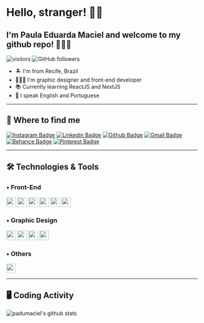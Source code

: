 # Hello, stranger! 👋🏼

## I'm Paula Eduarda Maciel and welcome to my github repo! 👩🏽‍💻

![visitors](https://visitor-badge.glitch.me/badge?page_id=padumaciel.visitor-badge)
![GitHub followers](https://img.shields.io/github/followers/padumaciel?style=social)

<div align="center">
 <ul align="left">
  <li> 🏝 I'm from Recife, Brazil </li>
  <li> 👩🏽‍🎓 I'm graphic designer and front-end developer </li>
  <li> 📚 Currently learning ReactJS and NextJS </li>
  <li> 💬 I speak English and Portuguese </li>
 </ul>

</div>

----
 
## 📍 Where to find me

[![Instagram Badge](https://img.shields.io/badge/-instagram-C13584?style=flat-square&labelColor=C13584&logo=instagram&logoColor=white&link=https://www.instagram.com/padumaciel/)](https://www.instagram.com/padumaciel/)
[![Linkedin Badge](https://img.shields.io/badge/-linkedin-blue?style=flat-square&logo=Linkedin&logoColor=white&link=https://www.linkedin.com/in/padumaciel/)](https://www.linkedin.com/in/padumaciel/)
[![Github Badge](https://img.shields.io/badge/-github-000?style=flat-square&logo=Github&logoColor=white&link=https://github.com/padumaciel)](https://github.com/padumaciel)
[![Gmail Badge](https://img.shields.io/badge/-gmail-c14438?style=flat-square&logo=Gmail&logoColor=white&link=mailto:padumaciel@gmail.com)](mailto:padumaciel@gmail.com)
[![Behance Badge](https://img.shields.io/badge/-Behance-blue?style=flat-square&labelColor=blue&logo=behance&logoColor=white)](https://behance.net/padumaciel)
[![Pinterest Badge](https://img.shields.io/badge/Pinterest-%23E60023.svg?&style=flat-square&labelColor=%23E60023&logo=Pinterest&logoColor=white)](https://pinterest.com/padumaciel)

----

## 🛠 Technologies & Tools

### • Front-End

<p>
<img src="https://img.shields.io/badge/HTML5-E34F26?style=for-the-badge&logo=html5&logoColor=white" height="25"/>
<img src="https://img.shields.io/badge/CSS3-1572B6?style=for-the-badge&logo=css3&logoColor=white" height="25"/>
<img src="https://img.shields.io/badge/javascript-%23F7DF1E.svg?&style=for-the-badge&logo=javascript&logoColor=black" height="25"/>
<img src="https://img.shields.io/badge/bootstrap%20-%23563D7C.svg?&style=for-the-badge&logo=bootstrap&logoColor=white" height="25"/>
<img src="https://img.shields.io/badge/-GitHub-181717?style=flat-square&logo=github" height="25"/>
<img src="https://img.shields.io/badge/Git-F05032?style=for-the-badge&logo=git&logoColor=white" height="25"/>
</p>


### • Graphic Design

<p>
<img src="https://img.shields.io/badge/Adobe%20Illustrator-FF9A00?style=for-the-badge&logo=adobe%20illustrator&logoColor=white" height="25"/>
<img src="https://img.shields.io/badge/Adobe%20Photoshop-0388A6?style=for-the-badge&logo=adobe%20photoshop&logoColor=white" height="25"/>
<img src="https://img.shields.io/badge/Adobe%20Indesign-F24194?style=for-the-badge&logo=adobe%20indesign&logoColor=white" height="25"/>
<img src="https://img.shields.io/badge/Figma-F24E1E?style=for-the-badge&logo=figma&logoColor=white" height="25"/>

</p>


### • Others

<p>
<img src="https://img.shields.io/badge/Microsoft_Office-D83B01?style=for-the-badge&logo=microsoft-office&logoColor=white" height="25"/>
</p>

----
## 🖥️ Coding Activity

<p>
  <img src="https://github-readme-stats.vercel.app/api?username=padumaciel&show_icons=true&theme=dracula" alt="padumaciel's github stats" />
</p>
